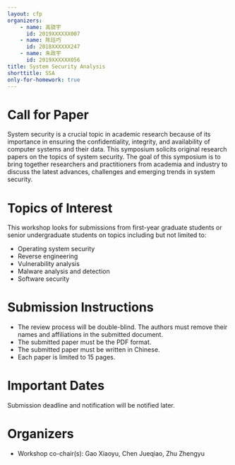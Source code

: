 ```yaml
---
layout: cfp
organizers:
    - name: 高骁宇
      id: 2019XXXXXX007
    - name: 陈珏巧
      id: 2018XXXXXX247
    - name: 朱政宇
      id: 2019XXXXXX056
title: System Security Analysis
shorttitle: SSA
only-for-homework: true
---
```


# Call for Paper

System security is a crucial topic in academic research because of its importance in ensuring the confidentiality, integrity, and availability of computer systems and their data. This symposium solicits original research papers on the topics of system security. The goal of this symposium is to bring together researchers and practitioners from academia and industry to discuss the latest advances, challenges and emerging trends in system security.

# Topics of Interest

This workshop looks for submissions from first-year graduate students or senior
undergraduate students on topics including but not limited to:

- Operating system security
- Reverse engineering
- Vulnerability analysis
- Malware analysis and detection 
- Software security

# Submission Instructions

- The review process will be double-blind. The authors must remove their names and
affiliations in the submitted document.
- The submitted paper must be the PDF format.
- The submitted paper must be written in Chinese.
- Each paper is limited to 15 pages.

# Important Dates

Submission deadline and notification will be notified later.

# Organizers

- Workshop co-chair(s): Gao Xiaoyu, Chen Jueqiao, Zhu Zhengyu
